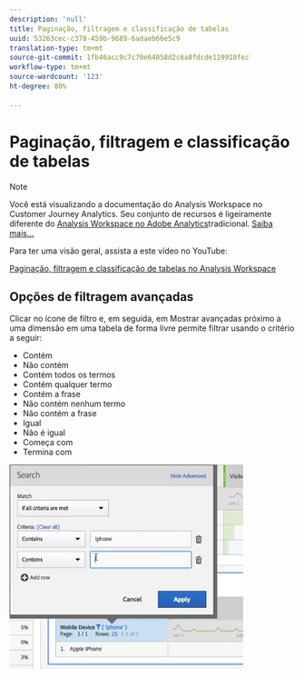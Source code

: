 ```yaml
---
description: 'null'
title: Paginação, filtragem e classificação de tabelas
uuid: 53263cec-c378-459b-9689-6adaeb66e5c9
translation-type: tm+mt
source-git-commit: 1fb46acc9c7c70e64058d2c6a8fdcde119910fec
workflow-type: tm+mt
source-wordcount: '123'
ht-degree: 80%

---
```



# Paginação, filtragem e classificação de tabelas

>[!NOTE]
>
>Você está visualizando a documentação do Analysis Workspace no Customer Journey Analytics. Seu conjunto de recursos é ligeiramente diferente do [Analysis Workspace no Adobe Analytics](https://docs.adobe.com/content/help/pt-BR/analytics/analyze/analysis-workspace/home.html)tradicional. [Saiba mais...](/help/getting-started/cja-aa.md)

Para ter uma visão geral, assista a este vídeo no YouTube:

[Paginação, filtragem e classificação de tabelas no Analysis Workspace](https://www.youtube.com/watch?v=2zxpRPCGspg)

## Opções de filtragem avançadas

Clicar no ícone de filtro e, em seguida, em Mostrar avançadas próximo a uma dimensão em uma tabela de forma livre permite filtrar usando o critério a seguir:

* Contém
* Não contém
* Contém todos os termos
* Contém qualquer termo
* Contém a frase
* Não contém nenhum termo
* Não contém a frase
* Igual
* Não é igual
* Começa com
* Termina com

![](assets/advanced-filter.png)

